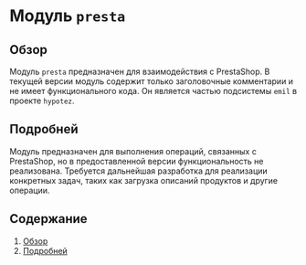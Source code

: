 # Модуль `presta`

## Обзор

Модуль `presta` предназначен для взаимодействия с PrestaShop. В текущей версии модуль содержит только заголовочные комментарии и не имеет функционального кода. Он является частью подсистемы `emil` в проекте `hypotez`.

## Подробней

Модуль предназначен для выполнения операций, связанных с PrestaShop, но в предоставленной версии функциональность не реализована. Требуется дальнейшая разработка для реализации конкретных задач, таких как загрузка описаний продуктов и другие операции.

## Содержание

1.  [Обзор](#обзор)
2.  [Подробней](#подробней)